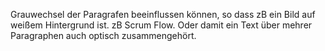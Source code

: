 Grauwechsel der Paragrafen beeinflussen können, so dass zB ein Bild auf weißem Hintergrund ist. zB Scrum Flow. Oder damit ein Text über mehrer Paragraphen auch optisch zusammengehört.